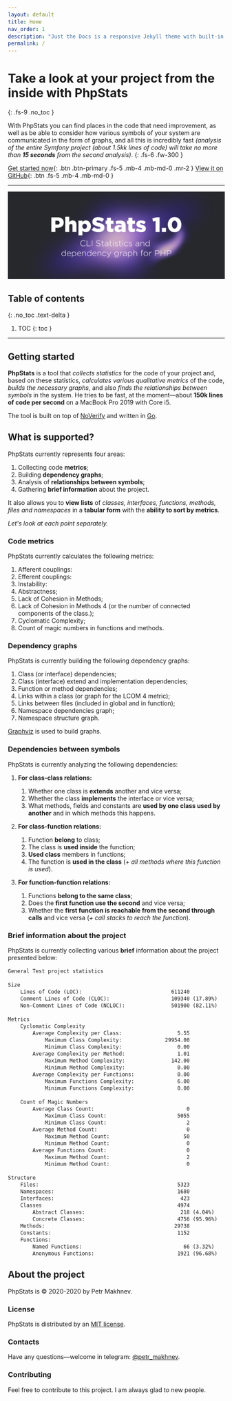 ```yaml
---
layout: default
title: Home
nav_order: 1
description: "Just the Docs is a responsive Jekyll theme with built-in search that is easily customizable and hosted on GitHub Pages."
permalink: /
---
```


# Take a look at your project from the inside with PhpStats
{: .fs-9  .no_toc }

With PhpStats you can find places in the code that need improvement, as well as be able to consider how various symbols of your system are communicated in the form of graphs, and all this is incredibly fast *(analysis of the entire Symfony project (about 1.5kk lines of code) will take no more than **15 seconds** from the second analysis)*.
{: .fs-6 .fw-300 }

[Get started now](#getting-started){: .btn .btn-primary .fs-5 .mb-4 .mb-md-0 .mr-2 } [View it on GitHub](https://github.com/i582/phpstats){: .btn .fs-5 .mb-4 .mb-md-0 }

---

![logo](./assets/images/logo.png)

## Table of contents
{: .no_toc .text-delta }

1. TOC
{: toc }

---

## Getting started

**PhpStats** is a tool that *collects statistics* for the code of your project and, based on these statistics, *calculates various qualitative metrics* of the code, *builds the necessary graphs*, and also *finds the relationships between symbols* in the system. He tries to be fast, at the moment—about **150k lines of code per second** on a MacBook Pro 2019 with Core i5.

The tool is built on top of [NoVerify](https://github.com/VKCOM/noverify) and written in [Go](https://golang.org/).

## What is supported?

PhpStats currently represents four areas:

1. Collecting code **metrics**;
2. Building **dependency graphs**;
3. Analysis of **relationships between symbols**;
4. Gathering **brief information** about the project.

It also allows you to **view lists** of *classes, interfaces, functions, methods, files and namespaces* in a **tabular form** with the **ability to sort by metrics**.

*Let's look at each point separately.*

### Code metrics

PhpStats currently calculates the following metrics:

1. Afferent couplings:
2. Efferent couplings:
3. Instability:
4. Abstractness;
5. Lack of Cohesion in Methods;
6. Lack of Cohesion in Methods 4 (or the number of connected components of the class.);
7. Cyclomatic Complexity;
8. Count of magic numbers in functions and methods.

### Dependency graphs

PhpStats is currently building the following dependency graphs:

1. Class (or interface) dependencies;
2. Class (interface) extend and implementation dependencies;
3. Function or method dependencies;
4. Links within a class (or graph for the LCOM 4 metric);
5. Links between files (included in global and in function);
6. Namespace dependencies graph;
7. Namespace structure graph.

[Graphviz](https://graphviz.org/download/) is used to build graphs.

### Dependencies between symbols

PhpStats is currently analyzing the following dependencies:

1. **For class-class relations:**
    1. Whether one class is **extends** another and vice versa;
    2. Whether the class **implements** the interface or vice versa;
    3. What methods, fields and constants are **used by one class used by another** and in which methods this happens.

2. **For class-function relations:**
    1. Function **belong** to class;
    2. The class is **used inside** the function;
    3. **Used class** members in functions;
    4. The function is **used in the class** (*+ all methods where this function is used*).

3. **For function-function relations:**
    1. Functions **belong to the same class**;
    2. Does the **first function use the second** and vice versa;
    3. Whether the **first function is reachable from the second through calls** and vice versa (*+ call stacks to reach the function*).

### Brief information about the project

PhpStats is currently collecting various **brief** information about the project presented below:

```
General Test project statistics

Size
    Lines of Code (LOC):                             611240
    Comment Lines of Code (CLOC):                    109340 (17.89%)
    Non-Comment Lines of Code (NCLOC):               501900 (82.11%)

Metrics
    Cyclomatic Complexity
        Average Complexity per Class:                  5.55
            Maximum Class Complexity:              29954.00
            Minimum Class Complexity:                  0.00
        Average Complexity per Method:                 1.01
            Maximum Method Complexity:               142.00
            Minimum Method Complexity:                 0.00
        Average Complexity per Functions:              0.00
            Maximum Functions Complexity:              6.00
            Minimum Functions Complexity:              0.00

    Count of Magic Numbers
        Average Class Count:                              0
            Maximum Class Count:                       5055
            Minimum Class Count:                          2
        Average Method Count:                             0
            Maximum Method Count:                        50
            Minimum Method Count:                         0
        Average Functions Count:                          0
            Maximum Method Count:                         2
            Minimum Method Count:                         0

Structure
    Files:                                             5323
    Namespaces:                                        1680
    Interfaces:                                         423
    Classes                                            4974
        Abstract Classes:                               218 (4.04%)
        Concrete Classes:                              4756 (95.96%)
    Methods:                                          29738
    Constants:                                         1152
    Functions:
        Named Functions:                                 66 (3.32%)
        Anonymous Functions:                           1921 (96.68%)
```

## About the project

PhpStats is © 2020-2020 by Petr Makhnev.

### License

PhpStats is distributed by an [MIT license](https://github.com/i582/phpstats/tree/master/LICENSE).

### Contacts

Have any questions—welcome in telegram: [@petr_makhnev](https://t.me/petr_makhnev).

### Contributing

Feel free to contribute to this project. I am always glad to new people.
